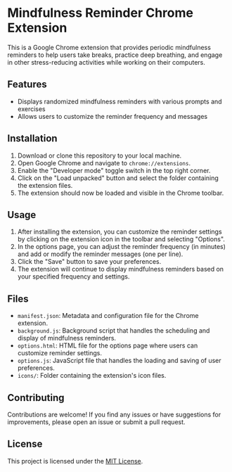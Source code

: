 # Mindfulness Reminder Chrome Extension

This is a Google Chrome extension that provides periodic mindfulness reminders to help users take breaks, practice deep breathing, and engage in other stress-reducing activities while working on their computers.

## Features

- Displays randomized mindfulness reminders with various prompts and exercises
- Allows users to customize the reminder frequency and messages

## Installation

1. Download or clone this repository to your local machine.
2. Open Google Chrome and navigate to `chrome://extensions`.
3. Enable the "Developer mode" toggle switch in the top right corner.
4. Click on the "Load unpacked" button and select the folder containing the extension files.
5. The extension should now be loaded and visible in the Chrome toolbar.

## Usage

1. After installing the extension, you can customize the reminder settings by clicking on the extension icon in the toolbar and selecting "Options".
2. In the options page, you can adjust the reminder frequency (in minutes) and add or modify the reminder messages (one per line).
3. Click the "Save" button to save your preferences.
4. The extension will continue to display mindfulness reminders based on your specified frequency and settings.

## Files

- `manifest.json`: Metadata and configuration file for the Chrome extension.
- `background.js`: Background script that handles the scheduling and display of mindfulness reminders.
- `options.html`: HTML file for the options page where users can customize reminder settings.
- `options.js`: JavaScript file that handles the loading and saving of user preferences.
- `icons/`: Folder containing the extension's icon files.

## Contributing

Contributions are welcome! If you find any issues or have suggestions for improvements, please open an issue or submit a pull request.

## License

This project is licensed under the [MIT License](LICENSE).
